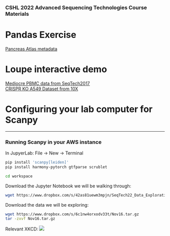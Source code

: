 ### CSHL 2022 Advanced Sequencing Technologies  Course Materials

# Pandas Exercise
[Pancreas Atlas metadata](https://www.dropbox.com/s/jm1kg2x5u87w11e/metadata.csv.gz?dl=0)  

# Loupe interactive demo
[Mediocre PBMC data from SeqTech2017](https://www.dropbox.com/sh/qksaunln69yrqd1/AAAKLZ4E-yyfhb5-eYSnvnnZa?dl=0)  
[CRISPR KO A549 Dataset from 10X](https://www.dropbox.com/sh/z0h8nszrxcgjigx/AAD4Mgm_4-XNunVgT8tUdoBma?dl=0)

# Configuring your lab computer for Scanpy 
-------

### Running Scanpy in your AWS instance

In JupyerLab: File -> New -> Terminal
```bash
pip install 'scanpy[leiden]'
pip install harmony-pytorch gtfparse scrublet

cd workspace
```

Download the Jupyter Notebook we will be walking through:
```bash
wget https://www.dropbox.com/s/42as81uewm3mpjn/SeqTech22_Data_Exploration.ipynb
```
Download the data we will be exploring:
```bash
wget https://www.dropbox.com/s/6c1nw4orxodv33t/Nov16.tar.gz
tar -zxvf Nov16.tar.gz
```
Relevant XKCD:
<img src='https://imgs.xkcd.com/comics/tar.png'>
